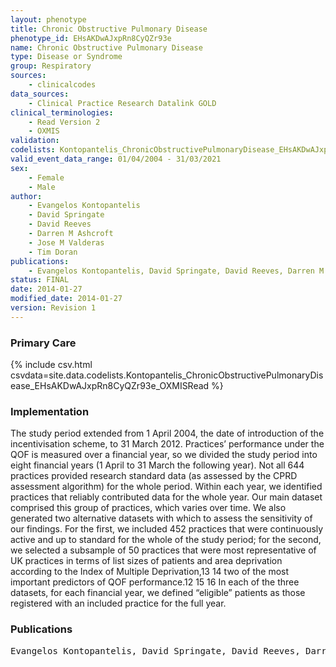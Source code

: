 ```yaml
---
layout: phenotype
title: Chronic Obstructive Pulmonary Disease
phenotype_id: EHsAKDwAJxpRn8CyQZr93e
name: Chronic Obstructive Pulmonary Disease
type: Disease or Syndrome
group: Respiratory
sources: 
    - clinicalcodes
data_sources:
    - Clinical Practice Research Datalink GOLD
clinical_terminologies:
    - Read Version 2
    - OXMIS
validation:
codelists: Kontopantelis_ChronicObstructivePulmonaryDisease_EHsAKDwAJxpRn8CyQZr93e_OXMISRead.csv
valid_event_data_range: 01/04/2004 - 31/03/2021
sex:
    - Female
    - Male
author:
    - Evangelos Kontopantelis
    - David Springate
    - David Reeves
    - Darren M Ashcroft
    - Jose M Valderas
    - Tim Doran
publications:
    - Evangelos Kontopantelis, David Springate, David Reeves, Darren M Ashcroft, Jose M Valderas, Tim Doran, Withdrawing performance indicators retrospective analysis of general practice performance under UK Quality and Outcomes Framework. BMJ, 348:g330, 2014.
status: FINAL
date: 2014-01-27
modified_date: 2014-01-27
version: Revision 1
---
```


### Primary Care

{% include csv.html csvdata=site.data.codelists.Kontopantelis_ChronicObstructivePulmonaryDisease_EHsAKDwAJxpRn8CyQZr93e_OXMISRead %}

### Implementation

The study period extended from 1 April 2004, the date of introduction of the incentivisation scheme, to 31 March 2012. Practices’ performance under the QOF is measured over a financial year, so we divided the study period into eight financial years (1 April to 31 March the following year). Not all 644 practices provided research standard data (as assessed by the CPRD assessment algorithm) for the whole period. Within each year, we identified practices that reliably contributed data for the whole year. Our main dataset comprised this group of practices, which varies over time. We also generated two alternative datasets with which to assess the sensitivity of our findings. For the first, we included 452 practices that were continuously active and up to standard for the whole of the study period; for the second, we selected a subsample of 50 practices that were most representative of UK practices in terms of list sizes of patients and area deprivation according to the Index of Multiple Deprivation,13 14 two of the most important predictors of QOF performance.12 15 16 In each of the three datasets, for each financial year, we defined “eligible” patients as those registered with an included practice for the full year. 
 
### Publications

<pre>
Evangelos Kontopantelis, David Springate, David Reeves, Darren M Ashcroft, Jose M Valderas, Tim Doran, Withdrawing performance indicators: retrospective analysis of general practice performance under UK Quality and Outcomes Framework. BMJ, 348:g330, 2014.
</pre>
